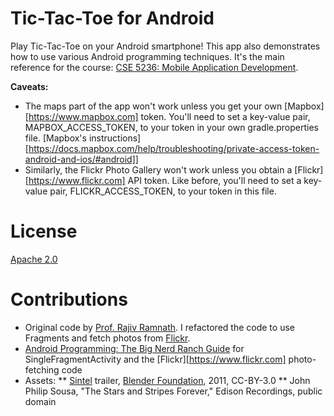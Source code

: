 Tic-Tac-Toe for Android
=======================

Play Tic-Tac-Toe on your Android smartphone! This app also demonstrates how to use various Android
programming techniques. It's the main reference for the course:
[CSE 5236: Mobile Application Development](http://web.cse.ohio-state.edu/~champion/5236).

**Caveats:**
- The maps part of the app won't work unless you get your own [Mapbox][https://www.mapbox.com] token. You'll need to set a key-value pair, MAPBOX_ACCESS_TOKEN, to your token in your own gradle.properties file. [Mapbox's instructions][https://docs.mapbox.com/help/troubleshooting/private-access-token-android-and-ios/#android]]
- Similarly, the Flickr Photo Gallery won't work unless you obtain a [Flickr][https://www.flickr.com] API token. Like before, you'll need to set a key-value pair, FLICKR_ACCESS_TOKEN, to your token in this file.

License
=======

[Apache 2.0](https://apache.org/licenses/LICENSE-2.0)

Contributions
=============
* Original code by [Prof. Rajiv Ramnath](http://web.cse.ohio-state.edu/~ramnath). I refactored the code to use Fragments and fetch photos from [Flickr](https://www.flicr.com).
* [Android Programming: The Big Nerd Ranch Guide](https://www.bignerdranch.com/books/android-programming/) for SingleFragmentActivity and the [Flickr][https://www.flickr.com] photo-fetching code
* Assets:
** [Sintel](http://www.sintel.org) trailer, [Blender Foundation](http://www.blender.org), 2011, CC-BY-3.0
** John Philip Sousa, "The Stars and Stripes Forever," Edison Recordings, public domain
